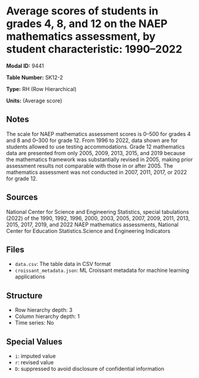 # Average scores of students in grades 4, 8, and 12 on the NAEP mathematics assessment, by student characteristic: 1990–2022

**Modal ID:** 9441

**Table Number:** SK12-2

**Type:** RH (Row Hierarchical)

**Units:** (Average score)

## Notes

The scale for NAEP mathematics assessment scores is 0–500 for grades 4 and 8 and 0–300 for grade 12. From 1996 to 2022, data shown are for students allowed to use testing accommodations. Grade 12 mathematics data are presented from only 2005, 2009, 2013, 2015, and 2019 because the mathematics framework was substantially revised in 2005, making prior assessment results not comparable with those in or after 2005. The mathematics assessment was not conducted in 2007, 2011, 2017, or 2022 for grade 12.

## Sources

National Center for Science and Engineering Statistics, special tabulations (2022) of the 1990, 1992, 1996, 2000, 2003, 2005, 2007, 2009, 2011, 2013, 2015, 2017, 2019, and 2022 NAEP mathematics assessments, National Center for Education Statistics.Science and Engineering Indicators

## Files

- `data.csv`: The table data in CSV format
- `croissant_metadata.json`: ML Croissant metadata for machine learning applications

## Structure

- Row hierarchy depth: 3
- Column hierarchy depth: 1
- Time series: No

## Special Values

- `i`: imputed value
- `r`: revised value
- `D`: suppressed to avoid disclosure of confidential information
